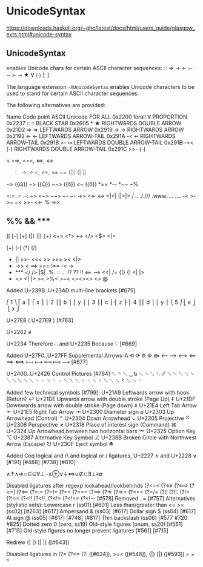 # UnicodeSyntax

https://downloads.haskell.org/~ghc/latest/docs/html/users_guide/glasgow_exts.html#unicode-syntax


## UnicodeSyntax

enables Unicode chars for certain ASCII character sequences:
∷  ⇒  → ←  ⤚ ⤙  ⤜ ⤛  ★  ∀   ⦇ ⦈  ⟦ ⟧


The language extension `-XUnicodeSyntax` enables Unicode characters to be used to stand for certain ASCII character sequences.

The following alternatives are provided:

Name                      Code point  ASCII  Unicode
FOR ALL                       0x2200  forall   ∀
PROPORTION                    0x2237  ::       ::
BLACK STAR                    0x2605  *        ★
RIGHTWARDS DOUBLE ARROW       0x21D2  =>       ⇒
LEFTWARDS ARROW               0x2919  ->       →
RIGHTWARDS ARROW              0x2192  <-       ←
LEFTWARDS ARROW-TAIL          0x291A  -<       ↢
RIGHTWARDS ARROW-TAIL         0x291B  >-       ↣
LEFTWARDS DOUBLE ARROW-TAIL   0x291B  -<<      (-)
RIGHTWARDS DOUBLE ARROW-TAIL  0x291C  >>-      (-)



n >=>, <=<, <=>, <->
>->, <-<, <->, <=>
~=
(||)  (| |)

~> ({ὣ}) ~> ({ᾤ}) ~~> ({ὅ}) <~ ({õ}) *== *-- *~~ ~%

=:=
.=
.-:
~>
<~>
~~>
~-
~-
->>
<<-
<->
<|<|
||>|>
_|_
..
././//
.www.
... ....
-< >- >~ ~< >>- <<- % ->>
## %% && ***
][
[-]
[+]
{|}
]|[
{+}
<+>
<*>
<->
</>
<$>
<|>

(+)
(-)
(*)
(/)










* || >>- <<< >> >>> >< <|>
* ->> < ==> === !== -< ->
* *** </ />  |$| .%. :: ... !? ?? !! <==  --> <<| /= {|} {| <| |> 
* <> <| |> >< >%< >~< <><><> <>  @

Added U+239B..U+23AD multi-line brackets [#675]


⎛ 1 ⎞ ⎡ a ⎤ ⎧ x ⎫
⎜ 2 ⎟ ⎢ b ⎥ ⎪ y ⎪
⎜ 3 ⎟ ⎢ c ⎥ ⎨ z ⎬
⎜ 4 ⎟ ⎢ d ⎥ ⎪ y ⎪
⎝ 5 ⎠ ⎣ e ⎦ ⎩ x ⎭

U+27E8 ⟨ U+27E9 ⟩ [#763]

U+2262 ≢

U+2234 Therefore ∴ and U+2235 Because ∵ [#669]

Added U+27F0..U+27FF Supplemental Arrows-A 
⟲ ⟳
⟰ ⟱ 
⟴ 
⟵ ⟶
⟷ 
⟸ ⟹ ⟺ ⟻ ⟼ 
⟽ ⟾ 
⟿ 
[#677]

U+2400..U+2426 Control Pictures [#764]
␆
␈
␇
␣
␢ ␘ ␍
␐
␡
␥ ␔ ␑ ␓ ␒ ␙ ␃ ␄ ␗ ␅ ␛ ␜ ␌ ␝ ␉ ␊ ␕ ␤ ␀ ␞ ␏ ␎ ␠ ␁ ␂ 
␚ ␦ ␖ ␟ ␋

Added few technical symbols [#799]:
U+21A9 Leftwards arrow with hook (Return) ↩
U+21DE Upwards arrow with double stroke (Page Up) ⇞
U+21DF Downwards arrow with double stroke (Page down) ⇟
U+21E4 Left Tab Arrow ⇤
U+21E5 Right Tab Arrow ⇥
U+2300 Diameter sign ⌀
U+2303 Up Arrowhead (Control) ⌃
U+2304 Down Arrowhead ⌄
U+2305 Projective ⌅
U+2306 Perspective ⌆
U+2318 Place of interest sign (Command) ⌘
U+2324 Up Arrowhead between two horizontal bars ⌤
U+2325 Option Key ⌥
U+2387 Alternative Key Symbol ⎇
U+238B Broken Circle with Northwest Arrow (Escape) ⎋
U+23CF Eject symbol ⏏

Added Coq logical and /\ and logical or \/ ligatures, 
U+2227 ∧ and U+2228 ∨ [#191] [#488] [#738] [#810]

∧↑∧⇒∩∈⊆∀⊥¬∧⊕∨↓⇔∪∉⊂∃⊥≡∅

Disabled ligatures after regexp lookahead/lookbehinds (?<=< (?<=> (?<==> (?<=| (?<== (?=:= (?=!= (?== (?=== (?==> (?=> (?=>> (?=<< (?=/= (?!! (?!!. (?!= (?!== (?<!! (?<!!. (?<!= (?<!== (?<!-- [#578]
Removed ..= [#757]
Alternatives (stylistic sets):
Lowercase r (ss01) [#601]
Less than/greater than <= >= (ss02) [#263] [#617]
Ampersand & (ss03) [#617]
Dollar sign $ (ss04) [#617]
At sign @ (ss05) [#617] [#748] [#817]
Thin backslash (ss06) [#577 #720 #825]
Dotted zero 0 (zero, ss19)
Old-style figures (onum, ss20) [#561] [#715]
Old-style figures no longer prevent ligatures [#561] [#715]

Redrew {| |} [| |] ([#643])

Disabled ligatures in (?= 
(?<= (?: ([#624]), >=< ([#548]), {|} [|] ([#593])
`> = <`
